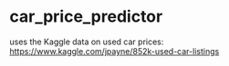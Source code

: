 # car_price_predictor

uses the Kaggle data on used car prices: https://www.kaggle.com/jpayne/852k-used-car-listings
